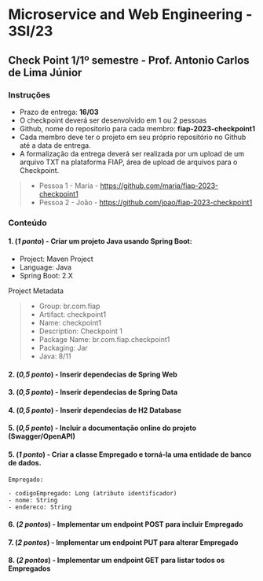 # Microservice and Web Engineering - 3SI/23

## Check Point 1/1º semestre - Prof. Antonio Carlos de Lima Júnior

### Instruções

- Prazo de entrega: __16/03__
- O checkpoint deverá ser desenvolvido em 1 ou 2 pessoas
- Github, nome do repositorio para cada membro: __fiap-2023-checkpoint1__
- Cada membro deve ter o projeto em seu próprio repositório no Github até a data de entrega.
- A formalização da entrega deverá ser realizada por um upload de um arquivo TXT na plataforma FIAP, área de upload de arquivos para o Checkpoint.

> - Pessoa 1 - Maria - https://github.com/maria/fiap-2023-checkpoint1
> - Pessoa 2 - João - https://github.com/joao/fiap-2023-checkpoint1

### Conteúdo

#### 1. (_1 ponto_) - Criar um projeto Java usando Spring Boot:

- Project: 		Maven Project
- Language: 	Java
- Spring Boot: 	2.X

Project Metadata

> - Group: 	br.com.fiap
> - Artifact: 	checkpoint1
> - Name: 	checkpoint1
> - Description: Checkpoint 1
> - Package Name: br.com.fiap.checkpoint1
> - Packaging: 	Jar
> - Java: 		8/11

#### 2. (_0,5 ponto_) - Inserir dependecias de Spring Web
#### 3. (_0,5  ponto_) - Inserir dependecias de Spring Data
#### 4. (_0,5  ponto_) - Inserir dependecias de H2 Database
#### 5. (_0,5 ponto_) - Incluir a documentação online do projeto (Swagger/OpenAPI)

#### 5. (_1  ponto_) - Criar a classe Empregado e torná-la uma entidade de banco de dados.

```
Empregado:

- codigoEmpregado: Long (atributo identificador)
- nome: String
- endereco: String
```

#### 6. (_2 pontos_) - Implementar um endpoint POST para incluir Empregado

#### 7. (_2 pontos_) - Implementar um endpoint PUT para alterar Empregado

#### 8. (_2 pontos_) - Implementar um endpoint GET para listar todos os  Empregados

